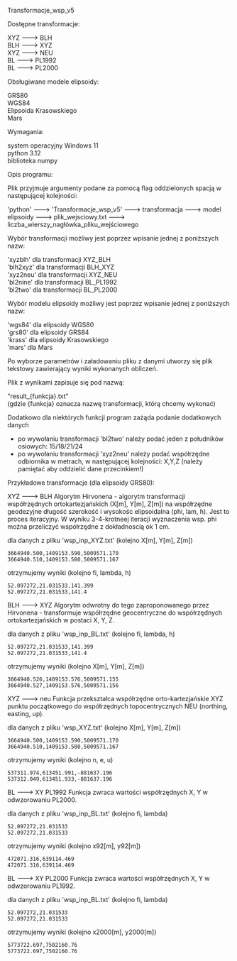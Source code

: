 Transformacje_wsp_v5


Dostępne transformacje:<br>

   XYZ ---> BLH<br>
   BLH ---> XYZ<br>
   XYZ ---> NEU<br>
   BL ---> PL1992<br>
   BL ---> PL2000<br>

 
Obsługiwane modele elipsoidy:<br>

   GRS80<br>
   WGS84<br>
   Elipsoida Krasowskiego<br>
   Mars<br>
 

Wymagania:<br>

   system operacyjny Windows 11 <br>
   python 3.12 <br>
   biblioteka numpy<br>
  


Opis programu:<br>
 
 Plik przyjmuje argumenty podane za pomocą flag oddzielonych spacją w następującej kolejności:<br>


'python' ---> 'Transformacje_wsp_v5' ---> transformacja ---> model elipsoidy --->  plik_wejsciowy.txt ---> liczba_wierszy_nagłówka_pliku_wejściowego   <br>


  Wybór transformacji możliwy jest poprzez wpisanie jednej z poniższych nazw:<br>

   'xyzblh' dla transformacji XYZ_BLH<br>
   'blh2xyz' dla transformacji BLH_XYZ<br>
   'xyz2neu' dla transformacji XYZ_NEU<br>
   'bl2nine' dla transformacji BL_PL1992<br>
   'bl2two' dla transformacji BL_PL2000<br>
  

  Wybór modelu elipsoidy możliwy jest poprzez wpisanie jednej z poniższych nazw:<br>

   'wgs84' dla elipsoidy WGS80<br>
   'grs80' dla elipsoidy GRS84<br>
   'krass' dla elipsoidy Krasowskiego<br>
   'mars'  dla Mars<br>
  
  Po wyborze parametrów i załadowaniu pliku z danymi utworzy się plik tekstowy zawierający wyniki wykonanych obliczeń.<br>

  Plik z wynikami zapisuje się pod nazwą:<br>

  "result_{funkcja}.txt"<br>
  (gdzie {funkcja} oznacza nazwę transformacji, którą chcemy wykonać)<br>


  Dodatkowo dla niektórych funkcji program zażąda podanie dodatkowych danych
 
 - po wywołaniu transformacji 'bl2two' należy podać jeden z południków osiowych: 15/18/21/24
 - po wywołaniu transformacji 'xyz2neu' należy podać współrzędne odbiornika w metrach, w następującej kolejności: X,Y,Z 
  (należy pamiętać aby oddzielić dane przecinkiem!)
  
  
Przykładowe transformacje (dla elipsoidy GRS80):
  

 XYZ ---> BLH
  Algorytm Hirvonena - algorytm transformacji współrzędnych ortokartezjańskich (X[m], Y[m], Z[m])
   na współrzędne geodezyjne długość szerokość i wysokośc elipsoidalna (phi, lam, h). Jest to proces iteracyjny. 
   W wyniku 3-4-krotneej iteracji wyznaczenia wsp. phi można przeliczyć współrzędne z dokładnoscią ok 1 cm. 

  dla danych z pliku 'wsp_inp_XYZ.txt' (kolejno X[m], Y[m], Z[m])

    3664940.500,1409153.590,5009571.170
    3664940.510,1409153.580,5009571.167

  otrzymujemy wyniki (kolejno fi, lambda, h)

    52.097272,21.031533,141.399
    52.097272,21.031533,141.4

  
 BLH ---> XYZ
  Algorytm odwrotny do tego zaproponowanego przez Hirvonena - transformuje współrzędne geocentryczne
   do współrzędnych ortokartezjańskich w postaci X, Y, Z.

  dla danych z pliku 'wsp_inp_BL.txt' (kolejno fi, lambda, h)

    52.097272,21.031533,141.399
    52.097272,21.031533,141.4

  otrzymujemy wyniki (kolejno X[m], Y[m], Z[m])

    3664940.526,1409153.576,5009571.155
    3664940.527,1409153.576,5009571.156


 XYZ ---> neu
  Funkcja przekształca współrzędne orto-kartezjańskie XYZ punktu początkowego
   do współrzędnych topocentrycznych NEU (northing, easting, up).

  dla danych z pliku 'wsp_XYZ.txt' (kolejno X[m], Y[m], Z[m])

    3664940.500,1409153.590,5009571.170
    3664940.510,1409153.580,5009571.167
  
  otrzymujemy wyniki (kolejno n, e, u)
  
    537311.974,613451.991,-881637.196
    537312.049,613451.933,-881637.196
  
 
 BL ---> XY PL1992
  Funkcja zwraca wartości współrzędnych X, Y  w odwzorowaniu PL2000.

  dla danych z pliku 'wsp_inp_BL.txt' (kolejno fi, lambda)
  
    52.097272,21.031533
    52.097272,21.031533

  otrzymujemy wyniki (kolejno x92[m], y92[m])

    472071.316,639114.469
    472071.316,639114.469

  
 BL ---> XY PL2000
  Funkcja zwraca wartości współrzędnych X, Y  w odwzorowaniu PL1992.
  
  dla danych z pliku 'wsp_inp_BL.txt' (kolejno fi, lambda)
  
    52.097272,21.031533
    52.097272,21.031533
  
  otrzymujemy wyniki (kolejno x2000[m], y2000[m])

    5773722.697,7502160.76
    5773722.697,7502160.76 

   
   



